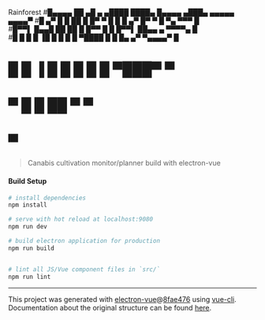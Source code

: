  Rainforest
#█▄▄▄▄ ██   ▄█    ▄   ▄████  ████▄ █▄▄▄▄ ▄███▄     ▄▄▄▄▄      ▄▄▄▄▀ 
#█  ▄▀ █ █  ██     █  █▀   ▀ █   █ █  ▄▀ █▀   ▀   █     ▀▄ ▀▀▀ █    
#█▀▀▌  █▄▄█ ██ ██   █ █▀▀    █   █ █▀▀▌  ██▄▄   ▄  ▀▀▀▀▄       █    
#█  █  █  █ ▐█ █ █  █ █      ▀████ █  █  █▄   ▄▀ ▀▄▄▄▄▀       █     
#  █      █  ▐ █  █ █  █             █   ▀███▀               ▀      
# ▀      █     █   ██   ▀           ▀                               
#       ▀                                                           

> Canabis cultivation monitor/planner build with electron-vue

#### Build Setup

``` bash
# install dependencies
npm install

# serve with hot reload at localhost:9080
npm run dev

# build electron application for production
npm run build


# lint all JS/Vue component files in `src/`
npm run lint

```

---

This project was generated with [electron-vue](https://github.com/SimulatedGREG/electron-vue)@[8fae476](https://github.com/SimulatedGREG/electron-vue/tree/8fae4763e9d225d3691b627e83b9e09b56f6c935) using [vue-cli](https://github.com/vuejs/vue-cli). Documentation about the original structure can be found [here](https://simulatedgreg.gitbooks.io/electron-vue/content/index.html).
